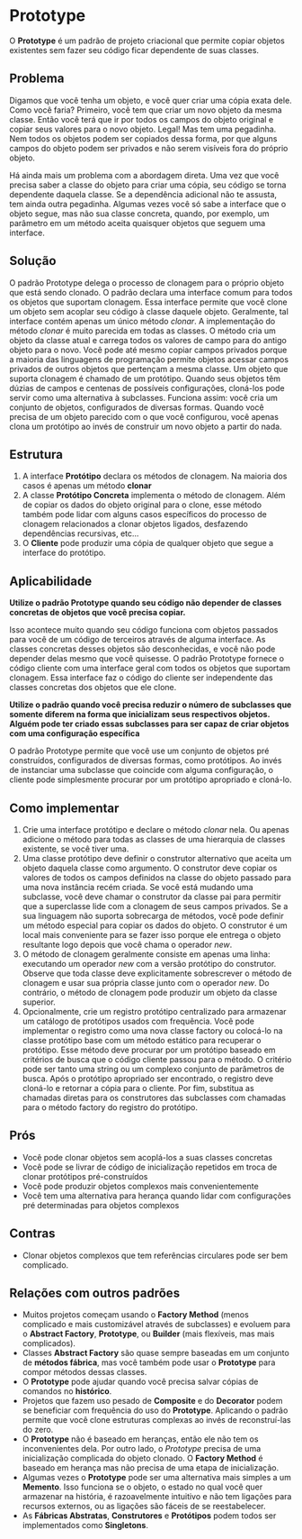 # Prototype

O **Prototype** é um padrão de projeto criacional que permite copiar objetos existentes sem fazer seu código ficar dependente de suas classes.

## Problema

Digamos que você tenha um objeto, e você quer criar uma cópia exata dele. Como você faria? Primeiro, você tem que criar um novo objeto da mesma classe. Então você terá que ir por todos os campos do objeto original e copiar seus valores para o novo objeto.
Legal! Mas tem uma pegadinha. Nem todos os objetos podem ser copiados dessa forma, por que alguns campos do objeto podem ser privados e não serem visíveis fora do próprio objeto.

Há ainda mais um problema com a abordagem direta. Uma vez que você precisa saber a classe do objeto para criar uma cópia, seu código se torna dependente daquela classe. Se a dependência adicional não te assusta, tem ainda outra pegadinha.
Algumas vezes você só sabe a interface que o objeto segue, mas não sua classe concreta, quando, por exemplo, um parâmetro em um método aceita quaisquer objetos que seguem uma interface.

## Solução

O padrão Prototype delega o processo de clonagem para o próprio objeto que está sendo clonado. O padrão declara uma interface comum para todos os objetos que suportam clonagem. Essa interface permite que você clone um objeto sem acoplar seu código à classe daquele objeto. Geralmente, tal interface contém apenas um único método _clonar_.
A implementação do método _clonar_ é muito parecida em todas as classes. O método cria um objeto da classe atual e carrega todos os valores de campo para do antigo objeto para o novo. Você pode até mesmo copiar campos privados porque a maioria das linguagens de programação permite objetos acessar campos privados de outros objetos que pertençam a mesma classe.
Um objeto que suporta clonagem é chamado de um protótipo. Quando seus objetos têm dúzias de campos e centenas de possíveis configurações, cloná-los pode servir como uma alternativa à subclasses.
Funciona assim: você cria um conjunto de objetos, configurados de diversas formas. Quando você precisa de um objeto parecido com o que você configurou, você apenas clona um protótipo ao invés de construir um novo objeto a partir do nada.

## Estrutura

1. A interface **Protótipo** declara os métodos de clonagem. Na maioria dos casos é apenas um método **clonar**
2. A classe **Protótipo Concreta** implementa o método de clonagem. Além de copiar os dados do objeto original para o clone, esse método também pode lidar com alguns casos específicos do processo de clonagem relacionados a clonar objetos ligados, desfazendo dependências recursivas, etc...
3. O **Cliente** pode produzir uma cópia de qualquer objeto que segue a interface do protótipo.

## Aplicabilidade

**Utilize o padrão Prototype quando seu código não depender de classes concretas de objetos que você precisa copiar.**

Isso acontece muito quando seu código funciona com objetos passados para você de um código de terceiros através de alguma interface. As classes concretas desses objetos são desconhecidas, e você não pode depender delas mesmo que você quisesse.
O padrão Prototype fornece o código cliente com uma interface geral com todos os objetos que suportam clonagem. Essa interface faz o código do cliente ser independente das classes concretas dos objetos que ele clone.

**Utilize o padrão quando você precisa reduzir o número de subclasses que somente diferem na forma que inicializam seus respectivos objetos. Alguém pode ter criado essas subclasses para ser capaz de criar objetos com uma configuração específica**

O padrão Prototype permite que você use um conjunto de objetos pré construídos, configurados de diversas formas, como protótipos.
Ao invés de instanciar uma subclasse que coincide com alguma configuração, o cliente pode simplesmente procurar por um protótipo apropriado e cloná-lo.

## Como implementar

1. Crie uma interface protótipo e declare o método _clonar_ nela. Ou apenas adicione o método para todas as classes de uma hierarquia de classes existente, se você tiver uma.
2. Uma classe protótipo deve definir o construtor alternativo que aceita um objeto daquela classe como argumento. O construtor deve copiar os valores de todos os campos definidos na classe do objeto passado para uma nova instância recém criada. Se você está mudando uma subclasse, você deve chamar o construtor da classe pai para permitir que a superclasse lide com a clonagem de seus campos privados. Se a sua linguagem não suporta sobrecarga de métodos, você pode definir um método especial para copiar os dados do objeto. O construtor é um local mais conveniente para se fazer isso porque ele entrega o objeto resultante logo depois que você chama o operador _new_.
3. O método de clonagem geralmente consiste em apenas uma linha: executando um operador _new_ com a versão protótipo do construtor. Observe que toda classe deve explicitamente sobrescrever o método de clonagem e usar sua própria classe junto com o operador _new_. Do contrário, o método de clonagem pode produzir um objeto da classe superior.
4. Opcionalmente, crie um registro protótipo centralizado para armazenar um catálogo de protótipos usados com frequência. Você pode implementar o registro como uma nova classe factory ou colocá-lo na classe protótipo base com um método estático para recuperar o protótipo. Esse método deve procurar por um protótipo baseado em critérios de busca que o código cliente passou para o método. O critério pode ser tanto uma string ou um complexo conjunto de parâmetros de busca. Após o protótipo apropriado ser encontrado, o registro deve cloná-lo e retornar a cópia para o cliente. Por fim, substitua as chamadas diretas para os construtores das subclasses com chamadas para o método factory do registro do protótipo.

## Prós

- Você pode clonar objetos sem acoplá-los a suas classes concretas
- Você pode se livrar de código de inicialização repetidos em troca de clonar protótipos pré-construídos
- Você pode produzir objetos complexos mais convenientemente
- Você tem uma alternativa para herança quando lidar com configurações pré determinadas para objetos complexos

## Contras

- Clonar objetos complexos que tem referências circulares pode ser bem complicado.

## Relações com outros padrões

- Muitos projetos começam usando o **Factory Method** (menos complicado e mais customizável através de subclasses) e evoluem para o **Abstract Factory**, **Prototype**, ou **Builder** (mais flexíveis, mas mais complicados).
- Classes **Abstract Factory** são quase sempre baseadas em um conjunto de **métodos fábrica**, mas você também pode usar o **Prototype** para compor métodos dessas classes.
- O **Prototype** pode ajudar quando você precisa salvar cópias de comandos no **histórico**.
- Projetos que fazem uso pesado de **Composite** e do **Decorator** podem se beneficiar com frequência do uso do **Prototype**. Aplicando o padrão permite que você clone estruturas complexas ao invés de reconstruí-las do zero.
- O **Prototype** não é baseado em heranças, então ele não tem os inconvenientes dela. Por outro lado, o _Prototype_ precisa de uma inicialização complicada do objeto clonado. O **Factory Method** é baseado em herança mas não precisa de uma etapa de inicialização.
- Algumas vezes o **Prototype** pode ser uma alternativa mais simples a um **Memento**. Isso funciona se o objeto, o estado no qual você quer armazenar na história, é razoavelmente intuitivo e não tem ligações para recursos externos, ou as ligações são fáceis de se reestabelecer.
- As **Fábricas Abstratas**, **Construtores** e **Protótipos** podem todos ser implementados como **Singletons**.
